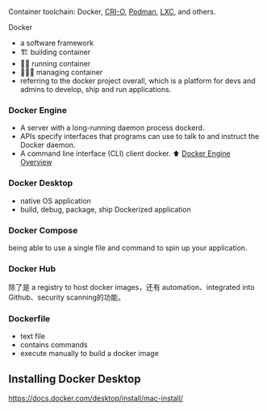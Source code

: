 
Container toolchain: Docker, [CRI-O](https://cri-o.io/), [Podman](http://podman.io/), [LXC](https://linuxcontainers.org/), and others.

Docker
- a software framework
- 🏗️ building container
- 🏃🏻 running container
- 👨🏻‍💼 managing container
- referring to the docker project overall, which is a platform for devs and admins to develop, ship and run applications.

### Docker Engine

-   A server with a long-running daemon process dockerd.
-   APIs specify interfaces that programs can use to talk to and instruct the Docker daemon.
-   A command line interface (CLI) client docker.
⬆️ [Docker Engine Overview](https://docs.docker.com/engine/) 

### Docker Desktop

- native OS application
- build, debug, package, ship Dockerized application

### Docker Compose

being able to use a single file and command to spin up your application.

### Docker Hub

除了是 a registry to host docker images，还有 automation、integrated into Github、security scanning的功能。

### Dockerfile

- text file
- contains commands
- execute manually to build a docker image

## Installing Docker Desktop
https://docs.docker.com/desktop/install/mac-install/ 